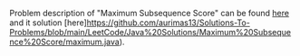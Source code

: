 Problem description of "Maximum Subsequence Score" can be found [here](https://leetcode.com/problems/maximum-subsequence-score/) and it solution [here]https://github.com/aurimas13/Solutions-To-Problems/blob/main/LeetCode/Java%20Solutions/Maximum%20Subsequence%20Score/maximum.java).